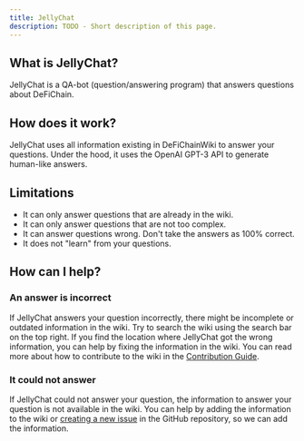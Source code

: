 ```yaml
---
title: JellyChat
description: TODO - Short description of this page.
---
```


## What is JellyChat?

JellyChat is a QA-bot (question/answering program) that answers questions about DeFiChain.

## How does it work?

JellyChat uses all information existing in DeFiChainWiki to answer your questions. Under the hood, it uses the OpenAI GPT-3 API to generate human-like answers.

## Limitations

- It can only answer questions that are already in the wiki.
- It can only answer questions that are not too complex.
- It can answer questions wrong. Don't take the answers as 100% correct.
- It does not "learn" from your questions.

## How can I help?

### An answer is incorrect

If JellyChat answers your question incorrectly, there might be incomplete or outdated information in the wiki. Try to search the wiki using the search bar on the top right. If you find the location where JellyChat got the wrong information, you can help by fixing the information in the wiki. You can read more about how to contribute to the wiki in the [Contribution Guide](./Contribute.md).

### It could not answer

If JellyChat could not answer your question, the information to answer your question is not available in the wiki. You can help by adding the information to the wiki or [creating a new issue](https://github.com/0ptim/DeFiChainWiki/issues/new) in the GitHub repository, so we can add the information.
